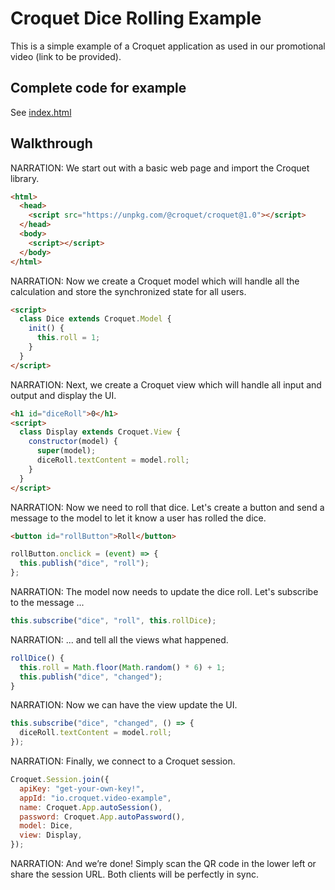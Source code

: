 # Croquet Dice Rolling Example

This is a simple example of a Croquet application as used in our promotional video (link to be provided).

## Complete code for example

See [index.html](index.html)

## Walkthrough

NARRATION: We start out with a basic web page and import the Croquet library.

```html
<html>
  <head>
    <script src="https://unpkg.com/@croquet/croquet@1.0"></script>
  </head>
  <body>
    <script></script>
  </body>
</html>
```

NARRATION: Now we create a Croquet model which will handle all the calculation and store the synchronized state for all users.

```html
<script>
  class Dice extends Croquet.Model {
    init() {
      this.roll = 1;
    }
  }
</script>
```

NARRATION: Next, we create a Croquet view which will handle all input and output and display the UI.

```html
<h1 id="diceRoll">0</h1>
<script>
  class Display extends Croquet.View {
    constructor(model) {
      super(model);
      diceRoll.textContent = model.roll;
    }
  }
</script>
```

NARRATION: Now we need to roll that dice. Let's create a button and send a message to the model to let it know a user has rolled the dice.

```html
<button id="rollButton">Roll</button>
```

```js
rollButton.onclick = (event) => {
  this.publish("dice", "roll");
};
```

NARRATION: The model now needs to update the dice roll. Let's subscribe to the message ...

```js
this.subscribe("dice", "roll", this.rollDice);
```

NARRATION: ... and tell all the views what happened.

```js
rollDice() {
  this.roll = Math.floor(Math.random() * 6) + 1;
  this.publish("dice", "changed");
}
```

NARRATION: Now we can have the view update the UI.

```js
this.subscribe("dice", "changed", () => {
  diceRoll.textContent = model.roll;
});
```

NARRATION: Finally, we connect to a Croquet session.

```js
Croquet.Session.join({
  apiKey: "get-your-own-key!",
  appId: "io.croquet.video-example",
  name: Croquet.App.autoSession(),
  password: Croquet.App.autoPassword(),
  model: Dice,
  view: Display,
});
```

NARRATION: And we’re done! Simply scan the QR code in the lower left or share the session URL. Both clients will be perfectly in sync.

